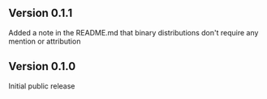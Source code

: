 ## Version 0.1.1
Added a note in the README.md that binary distributions don't require any mention or attribution

## Version 0.1.0
Initial public release
